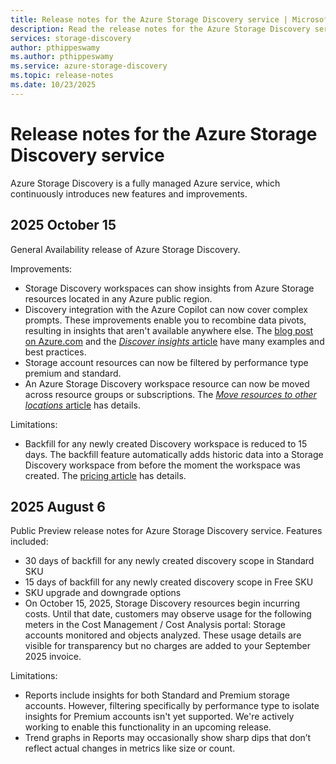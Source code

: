 ```yaml
---
title: Release notes for the Azure Storage Discovery service | Microsoft Docs
description: Read the release notes for the Azure Storage Discovery service.
services: storage-discovery
author: pthippeswamy
ms.author: pthippeswamy
ms.service: azure-storage-discovery
ms.topic: release-notes
ms.date: 10/23/2025
---
```


# Release notes for the Azure Storage Discovery service

Azure Storage Discovery is a fully managed Azure service, which continuously introduces new features and improvements.

## 2025 October 15

General Availability release of Azure Storage Discovery.

Improvements:

- Storage Discovery workspaces can show insights from Azure Storage resources located in any Azure public region.
- Discovery integration with the Azure Copilot can now cover complex prompts. These improvements enable you to recombine data pivots, resulting in insights that aren't available anywhere else. The [blog post on Azure.com](https://azure.microsoft.com/blog/from-queries-to-conversations-unlock-insights-about-your-data-using-azure-storage-discovery-now-generally-available) and the [*Discover insights* article](/azure/copilot/discover-storage-estate-insights?toc=%2Fazure%2Fstorage-discovery%2Ftoc.json) have many examples and best practices.
- Storage account resources can now be filtered by performance type premium and standard.
- An Azure Storage Discovery workspace resource can now be moved across resource groups or subscriptions. The [*Move resources to other locations* article](resource-move.md) has details.

Limitations:

- Backfill for any newly created Discovery workspace is reduced to 15 days. The backfill feature automatically adds historic data into a Storage Discovery workspace from before the moment the workspace was created. The [pricing article](pricing.md#pricing-plans) has details.

## 2025 August 6

Public Preview release notes for Azure Storage Discovery service.
Features included: 

- 30 days of backfill for any newly created discovery scope in Standard SKU
- 15 days of backfill for any newly created discovery scope in Free SKU
- SKU upgrade and downgrade options
- On October 15, 2025, Storage Discovery resources begin incurring costs. Until that date, customers may observe usage for the following meters in the Cost Management / Cost Analysis portal: Storage accounts monitored and objects analyzed. These usage details are visible for transparency but no charges are added to your September 2025 invoice.

Limitations:

- Reports include insights for both Standard and Premium storage accounts. However, filtering specifically by performance type to isolate insights for Premium accounts isn't yet supported. We're actively working to enable this functionality in an upcoming release.
- Trend graphs in Reports may occasionally show sharp dips that don’t reflect actual changes in metrics like size or count.
